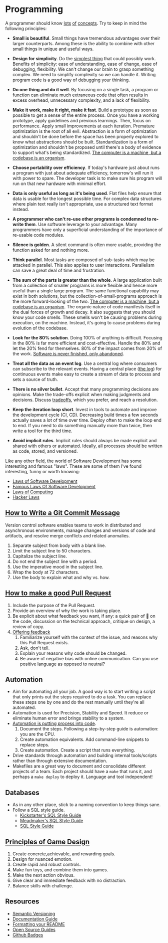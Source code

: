 # Programming

A programmer should know [lots](http://programmer.97things.oreilly.com/wiki/index.php/Contributions_Appearing_in_the_Book) [of](http://www.artima.com/weblogs/viewpost.jsp?thread=331531) [concepts](http://programmer.97things.oreilly.com/wiki/index.php/Other_Edited_Contributions). Try to keep in mind the following principles:

- **Small is beautiful**.
  Small things have tremendous advantages over their larger counterparts.
  Among these is the ability to combine with other small things in unique and useful ways.

- **Design for simplicity**.
  Do the [simplest thing](https://landing.google.com/sre/book/chapters/simplicity.html) that could possibly work.
  Benefits of simplicity: ease of understanding, ease of change, ease of debugging, flexibility.
  We can't change our brain to grasp something complex. We need to simplify complexity so we can handle it.
  Writing program code is a good way of debugging your thinking.

- **Do one thing and do it well**.
  By focusing on a single task, a program or function can eliminate much extraneous code that often results in excess overhead, unnecessary complexity, and a lack of flexibility.

- **Make it work, make it right, make it fast**.
  Build a prototype as soon as possible to get a sense of the entire process.
  Once you have a working prototype, apply guidelines and previous learnings. Then, focus on performance.
  Apply small improvements at each iteration.
  Premature optimization is the root of all evil. Abstraction is a form of optimization and shouldn't be done before the space has been properly explored to know what abstractions should be built. Standardization is a form of optimization and shouldn't be proposed until there's a body of evidence to support what's being standardized.
  [The computer is a machine, but a codebase is an organism](https://meltingasphalt.com/a-codebase-is-an-organism/).

- **Choose portability over efficiency**.
  If today's hardware just about runs a program with just about adequate efficiency, tomorrow's will run it with power to spare.
  The developer task is to make sure his program will run on that new hardware with minimal effort.

- **Data is only useful as long as it's being used**.
  Flat files help ensure that data is usable for the longest possible time.
  For complex data structures where plain text really isn't appropriate, use a structured text format instead.

- **A programmer who can't re-use other programs is condemned to re-write them**.
  Use software leverage to your advantage.
  Many programmers have only a superficial understanding of the importance of re-usable code modules.

- **Silence is golden**.
  A silent command is often more usable, providing the function asked for and nothing more.

- **Think parallel**.
  Most tasks are composed of sub-tasks which may be attacked in parallel.
  This also applies to user interactions.
  Parallelism can save a great deal of time and frustration.

- **The sum of the parts is greater than the whole**.
  A large application built from a collection of smaller programs is more flexible and hence more useful than a single large program.
  The same functional capability may exist in both solutions, but the collection-of-small-programs approach is the more forward-looking of the two.
  [The computer is a machine, but a codebase is an organism](https://meltingasphalt.com/a-codebase-is-an-organism/). The organic nature of code manifests itself in the dual forces of growth and decay. It also suggests that you should know your code smells. These smells won't be causing problems during execution, on the machine. Instead, it's going to cause problems during evolution of the codebase.

- **Look for the 80% solution**.
  Doing 100% of anything is difficult.
  Focusing in the 80% is far more efficient and cost-effective.
  Handle the 80% and let the 20% fend for themselves.
  80% of the impact comes from 20% of the work.
  [Software is never finished, only abandoned](https://stackoverflow.blog/2020/02/20/requirements-volatility-is-the-core-problem-of-software-engineering/).

- **Treat all the data as an event log**.
  Use a central log where consumers can subscribe to the relevant events.
  Having a central place \([the log](https://engineering.linkedin.com/distributed-systems/log-what-every-software-engineer-should-know-about-real-time-datas-unifying)\) for continuous events make easy to create a stream of data to process and sets a source of truth.

- **There is no silver bullet**.
  Accept that many programming decisions are opinions.
  Make the trade-offs explicit when making judgments and decisions.
  Discuss [tradeoffs](https://twitter.com/kelseyhightower/status/774076482637312001), which you prefer, and reach a resolution.

- **Keep the iteration loop short**.
  Invest in tools to automate and improve the development cycle \(CI, CD\). Decreasing build times a few seconds actually saves a lot of time over time. Deploy often to make the loop end to end. If you need to do something manually more than twice, then write a tool for the third time.

- **Avoid implicit rules**.
  Implicit rules should always be made explicit and shared with others or automated. Ideally, all processes should be written as code, stored, and versioned.

Like any other field, the world of Software Development has some interesting and famous "laws". These are some of them I've found interesting, funny or worth knowing:

- [Laws of Software Development](http://www.globalnerdy.com/2007/07/18/laws-of-software-development/)
- [Famous Laws Of Software Development](https://www.timsommer.be/famous-laws-of-software-development/)
- [Laws of Computing](https://gist.github.com/sorahn/905f67acf00d6f2aa69e74a39de65941)
- [Hacker Laws](https://github.com/dwmkerr/hacker-laws)

## [How to Write a Git Commit Message](https://chris.beams.io/posts/git-commit/)

Version control software enables teams to work in distributed and asynchronous environments, manage changes and versions of code and artifacts, and resolve merge conflicts and related anomalies.

1. Separate subject from body with a blank line.
1. Limit the subject line to 50 characters.
1. Capitalize the subject line.
1. Do not end the subject line with a period.
1. Use the imperative mood in the subject line.
1. Wrap the body at 72 characters.
1. Use the body to explain what and why vs. how.

## [How to make a good Pull Request](https://github.blog/2015-01-21-how-to-write-the-perfect-pull-request/)

1. Include the purpose of the Pull Request.
1. Provide an overview of why the work is taking place.
1. Be explicit about what feedback you want, if any: a quick pair of :eyes: on the code, discussion on the technical approach, critique on design, a review of copy.
1. [Offering feedback](https://mtlynch.io/human-code-reviews-1/)
    1. Familiarize yourself with the context of the issue, and reasons why this Pull Request exists.
    1. Ask, don't tell.
    1. Explain your reasons why code should be changed.
    1. Be aware of negative bias with online communication. Can you use positive language as opposed to neutral?

## Automation

- Aim for automating all your job. A good way is to start writing a script that only prints out the steps required to do a task. You can replace these steps one by one and do the rest manually until they're all automated.
- Automation is used for Precision, Stability and Speed. It reduce or eliminate human error and brings stability to a system.
- [Automation is putting process into code](https://queue.acm.org/detail.cfm?id=3197520).
  1. Document the steps. Following a step-by-step guide is automation: you are the CPU.
  1. Create automation equivalents. Add command-line snippets to replace steps.
  1. Create automation. Create a script that runs everything.
- Drive standards through automation and building internal tools/scripts rather than through extensive documentation.
- Makefiles are a great way to document and consolidate different projects of a team. Each project should have a `make` that runs it, and perhaps a `make deploy` to deploy it. Language and tool independent!

## Databases

- As in any other place, stick to a naming convention to keep things sane.
- Follow a SQL style guide.
  - [Kickstarter's SQL Style Guide](https://gist.github.com/fredbenenson/7bb92718e19138c20591)
  - [Meadmaker's SQL Style Guide](https://github.com/meadmaker/sql-style-guide)
  - [SQL Style Guide](https://www.sqlstyle.guide/)

## [Principles of Game Design](https://youtu.be/zaxAdRlyZQ8)

1. Create concrete,achievable, and rewarding goals.
1. Design for nuanced emotion.
1. Create rapid and robust controls.
1. Make fun toys, and combine them into games.
1. Make the next action obvious.
1. Give clear and immediate feedback with no distraction.
1. Balance skills with challenge.

## Resources

- [Semantic Versioning](https://semver.org/)
- [Documentation Guide](https://www.writethedocs.org/guide/#)
- [Formatting your README](https://guides.github.com/features/wikis/#Formatting-a-readme)
- [Open Source Guides](https://opensource.guide/)
- [Github Badges](https://shields.io/)
